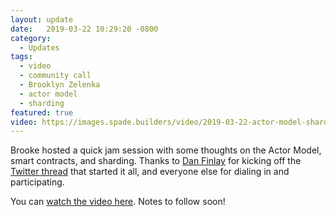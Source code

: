 ```yaml
---
layout: update
date:   2019-03-22 10:29:20 -0800
category:
  - Updates
tags:
  - video
  - community call
  - Brooklyn Zelenka
  - actor model
  - sharding
featured: true
video: https://images.spade.builders/video/2019-03-22-actor-model-shards-brooke.mp4
---
```

Brooke hosted a quick jam session with some thoughts on the Actor Model, smart contracts, and sharding. Thanks to [Dan Finlay](https://twitter.com/danfinlay) for kicking off the [Twitter thread](https://twitter.com/danfinlay/status/1106751724474245120) that started it all, and everyone else for dialing in and participating.

You can [watch the video here](https://images.spade.builders/video/2019-03-22-actor-model-shards-brooke.mp4). Notes to follow soon!

